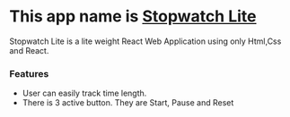 # This app name is [Stopwatch Lite](https://stopwatch-lite.netlify.app/)

Stopwatch Lite is a lite weight React Web Application using only Html,Css and React.

### Features
* User can easily track time length.
* There is 3 active button. They are Start, Pause and Reset 
